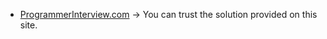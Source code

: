 - [ProgrammerInterview.com](https://www.programmerinterview.com/index.php/database-sql/introduction/) -> You can trust the solution provided on this site.
